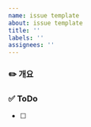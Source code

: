 ```yaml
---
name: issue template
about: issue template
title: ''
labels: ''
assignees: ''
---
```


### ✏️ 개요

### ✅ ToDo

- [ ]

